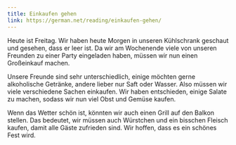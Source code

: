 ```yaml
---
title: Einkaufen gehen
link: https://german.net/reading/einkaufen-gehen/
---
```


Heute ist Freitag. Wir haben heute Morgen in unseren Kühlschrank geschaut und gesehen, dass er leer ist. Da wir am Wochenende viele von unseren Freunden zu einer Party eingeladen haben, müssen wir nun einen Großeinkauf machen.

Unsere Freunde sind sehr unterschiedlich, einige möchten gerne alkoholische Getränke, andere lieber nur Saft oder Wasser. Also müssen wir viele verschiedene Sachen einkaufen. Wir haben entschieden, einige Salate zu machen, sodass wir nun viel Obst und Gemüse kaufen.

Wenn das Wetter schön ist, könnten wir auch einen Grill auf den Balkon stellen. Das bedeutet, wir müssen auch Würstchen und ein bisschen Fleisch kaufen, damit alle Gäste zufrieden sind. Wir hoffen, dass es ein schönes Fest wird. 
